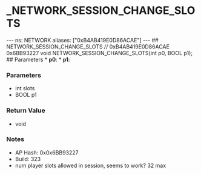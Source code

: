 # _NETWORK_SESSION_CHANGE_SLOTS

--- ns: NETWORK aliases: ["0xB4AB419E0D86ACAE"] --- ## NETWORK_SESSION_CHANGE_SLOTS  // 0xB4AB419E0D86ACAE 0x6BB93227 void NETWORK_SESSION_CHANGE_SLOTS(int p0, BOOL p1);   ## Parameters * **p0**: * **p1**:

### Parameters
* int slots
* BOOL p1

### Return Value
* void

### Notes
* AP Hash: 0x0x6BB93227
* Build: 323
* num player slots allowed in session, seems to work? 32 max

